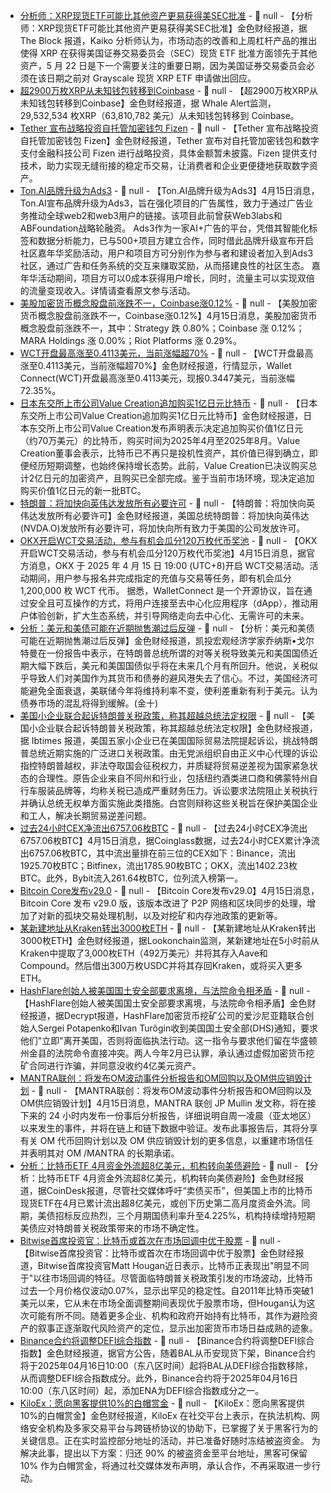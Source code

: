 - [分析师：XRP现货ETF可能比其他资产更易获得美SEC批准]() - 📰 null - 【分析师：XRP现货ETF可能比其他资产更易获得美SEC批准】金色财经报道，据 The Block 报道，Kaiko 分析师认为，市场动态的改善和上周杠杆产品的推出使得 XRP 在获得美国证券交易委员会（SEC）现货 ETF 批准方面领先于其他资产，5 月 22 日是下一个需要关注的重要日期，因为美国证券交易委员会必须在该日期之前对 Grayscale 现货 XRP ETF 申请做出回应。
- [超2900万枚XRP从未知钱包转移到Coinbase]() - 📰 null - 【超2900万枚XRP从未知钱包转移到Coinbase】金色财经报道，据 Whale Alert监测，29,532,534 枚XRP（63,810,782 美元）从未知钱包转移到 Coinbase。
- [Tether 宣布战略投资自托管加密钱包 Fizen]() - 📰 null - 【Tether 宣布战略投资自托管加密钱包 Fizen】金色财经报道，Tether 宣布对自托管加密钱包和数字支付金融科技公司 Fizen 进行战略投资，具体金额暂未披露。Fizen 提供支付技术，助力实现无缝衔接的稳定币交易，让消费者和企业更便捷地获取数字资产。
- [Ton.AI品牌升级为Ads3](https://ads3.ai/web/carnival) - 📰 null - 【Ton.AI品牌升级为Ads3】4月15日消息，Ton.AI宣布品牌升级为Ads3，旨在强化项目的广告属性，致力于通过广告业务推动全球web2和web3用户的链接。该项目此前曾获Web3labs和ABFoundation战略轮融资。 
Ads3作为一家AI+广告的平台，凭借其智能化标签和数据分析能力，已与500+项目方建立合作，同时借此品牌升级宣布开启社区嘉年华奖励活动，用户和项目方可分别作为参与者和建设者加入到Ads3社区，通过广告和任务系统的交互来赚取奖励，从而搭建良性的社区生态。 
嘉年华活动期间，项目方可以0成本获得用户增长，同时，流量主可以实现双倍的流量变现收入。详情请查看原文参与活动。
- [美股加密货币概念股盘前涨跌不一，Coinbase涨0.12%]() - 📰 null - 【美股加密货币概念股盘前涨跌不一，Coinbase涨0.12%】4月15日消息，美股加密货币概念股盘前涨跌不一，其中：Strategy 跌 0.80%；Coinbase 涨 0.12%；MARA Holdings 涨 0.00%；Riot Platforms 涨 0.29%。
- [WCT开盘最高涨至0.4113美元，当前涨幅超70%]() - 📰 null - 【WCT开盘最高涨至0.4113美元，当前涨幅超70%】金色财经报道，行情显示，Wallet Connect(WCT)开盘最高涨至0.4113美元，现报0.3447美元，当前涨幅72.35%。
- [日本东交所上市公司Value Creation追加购买1亿日元比特币](https://x.com/pete_rizzo_/status/1912098666560495729) - 📰 null - 【日本东交所上市公司Value Creation追加购买1亿日元比特币】金色财经报道，日本东交所上市公司Value Creation发布声明表示决定追加购买价值1亿日元（约70万美元）的比特币，购买时间为2025年4月至2025年8月。Value Creation董事会表示，比特币已不再只是投机性资产，其价值已得到确立，即便经历短期调整，也始终保持增长态势。此前，Value Creation已决议购买总计2亿日元的加密资产，且购买已全部完成。鉴于当前市场环境，现决定追加购买价值1亿日元的新一批BTC。
- [特朗普：将加快向英伟达发放所有必要许可]() - 📰 null - 【特朗普：将加快向英伟达发放所有必要许可】金色财经报道，美国总统特朗普：将加快向英伟达(NVDA.O)发放所有必要许可，将加快向所有致力于美国的公司发放许可。
- [OKX开启WCT交易活动，参与有机会瓜分120万枚代币奖池]() - 📰 null - 【OKX开启WCT交易活动，参与有机会瓜分120万枚代币奖池】4月15日消息，据官方消息，OKX 于 2025 年 4 月 15 日 19:00 (UTC+8)开启 WCT交易活动。活动期间，用户参与报名并完成指定的充值与交易等任务，即有机会瓜分 1,200,000 枚 WCT 代币。 
据悉，WalletConnect 是一个开源协议，旨在通过安全且可互操作的方式，将用户连接至去中心化应用程序（dApp），推动用户体验创新，扩大生态系统，并引导网络走向去中心化、无需许可的未来。
- [分析：美元和美债可能在近期抛售潮过后反弹]() - 📰 null - 【分析：美元和美债可能在近期抛售潮过后反弹】金色财经报道，凯投宏观经济学家乔纳斯•戈尔特曼在一份报告中表示，在特朗普总统所谓的对等关税导致美元和美国国债近期大幅下跌后，美元和美国国债似乎将在未来几个月有所回升。他说，关税似乎导致人们对美国作为其货币和债券的避风港失去了信心。不过，美国经济可能避免全面衰退，美联储今年将维持利率不变，使利差重新有利于美元。认为债券市场的混乱将得到缓解。(金十)
- [美国小企业联合起诉特朗普关税政策，称其超越总统法定权限]() - 📰 null - 【美国小企业联合起诉特朗普关税政策，称其超越总统法定权限】金色财经报道，据 Ibtimes 报道，美国五家小企业已在美国国际贸易法院提起诉讼，挑战特朗普总统近期实施的广泛进口关税政策。由无党派组织自由正义中心代理的诉讼指控特朗普越权，非法夺取国会征税权力，并质疑将贸易逆差视为国家紧急状态的合理性。原告企业来自不同州和行业，包括纽约酒类进口商和佛蒙特州自行车服装品牌等，均称关税已造成严重财务压力。诉讼要求法院阻止关税执行并确认总统无权单方面实施此类措施。白宫则辩称这些关税旨在保护美国企业和工人，解决长期贸易逆差问题。
- [过去24小时CEX净流出6757.06枚BTC]() - 📰 null - 【过去24小时CEX净流出6757.06枚BTC】4月15日消息，据Coinglass数据，过去24小时CEX累计净流出6757.06枚BTC，其中流出量排在前三位的CEX如下：Binance，流出1925.70枚BTC；Bitfinex，流出1785.90枚BTC；OKX，流出1402.23枚BTC。此外，Bybit流入261.64枚BTC，位列流入榜第一。
- [Bitcoin Core发布v29.0]() - 📰 null - 【Bitcoin Core发布v29.0】4月15日消息，Bitcoin Core 发布 v29.0 版，该版本改进了 P2P 网络和区块同步的处理，增加了对新的孤块交易处理机制，以及对挖矿和内存池政策的更新等。
- [某新建地址从Kraken转出3000枚ETH]() - 📰 null - 【某新建地址从Kraken转出3000枚ETH】金色财经报道，据Lookonchain监测，某新建地址在5小时前从Kraken中提取了3,000枚ETH（492万美元）并将其存入Aave和Compound。然后借出300万枚USDC并将其存回Kraken，或将买入更多ETH。
- [HashFlare创始人被美国国土安全部要求离境，与法院命令相矛盾](https://decrypt.co/314818/hashflare-ponzi-duo-ordered-to-leave-us-by-dhs-despite-court-order-to-stay) - 📰 null - 【HashFlare创始人被美国国土安全部要求离境，与法院命令相矛盾】金色财经报道，据Decrypt报道，HashFlare加密货币挖矿公司的爱沙尼亚籍联合创始人Sergei Potapenko和Ivan Turõgin收到美国国土安全部(DHS)通知，要求他们"立即"离开美国，否则将面临执法行动。这一指令与要求他们留在华盛顿州金县的法院命令直接冲突。两人今年2月已认罪，承认通过虚假加密货币挖矿合同进行诈骗，并同意没收约4亿美元资产。
- [MANTRA联创：将发布OM波动事件分析报告和OM回购以及OM供应销毁计划]() - 📰 null - 【MANTRA联创：将发布OM波动事件分析报告和OM回购以及OM供应销毁计划】4月15日消息，MANTRA 联创 JP Mullin 发文称，将在接下来的 24 小时内发布一份事后分析报告，详细说明自周一凌晨（亚太地区）以来发生的事件，并将在链上和链下数据中验证。发布此事报告后，其将分享有关 OM 代币回购计划以及 OM 供应销毁计划的更多信息，以重建市场信任并表明其对 OM /MANTRA 的长期承诺。
- [分析：比特币ETF 4月资金外流超8亿美元，机构转向美债避险]() - 📰 null - 【分析：比特币ETF 4月资金外流超8亿美元，机构转向美债避险】金色财经报道，据CoinDesk报道，尽管社交媒体呼吁“卖债买币”，但美国上市的比特币现货ETF在4月已累计流出超8亿美元，或创下历史第二高月度资金外流。同期，美债招标反应热烈，三个月期国债利率升至4.225%，机构持续增持短期美债应对特朗普关税政策带来的市场不确定性。
- [Bitwise首席投资官：比特币或首次在市场回调中优于股票]() - 📰 null - 【Bitwise首席投资官：比特币或首次在市场回调中优于股票】金色财经报道，Bitwise首席投资官Matt Hougan近日表示，比特币正表现出"明显不同于"以往市场回调的特征。尽管面临特朗普关税政策引发的市场波动，比特币过去一个月价格仅波动0.07%，显示出罕见的稳定性。自2011年比特币突破1美元以来，它从未在市场全面调整期间表现优于股票市场，但Hougan认为这次可能有所不同。随着更多企业、机构和政府开始持有比特币，其作为避险资产的叙事正逐渐取代风险资产的定位，显示出加密货币市场日益成熟的迹象。
- [Binance合约将调整DEFI综合指数]() - 📰 null - 【Binance合约将调整DEFI综合指数】金色财经报道，据官方公告，随着BAL从币安现货下架，Binance合约将于2025年04月16日10:00（东八区时间）起将BAL从DEFI综合指数移除，从而调整DEFI综合指数成分。此外，Binance合约将于2025年04月16日10:00（东八区时间）起，添加ENA为DEFI综合指数成分之一。
- [KiloEx：愿向黑客提供10%的白帽赏金](https://x.com/KiloEx_perp/status/1912080346063282651) - 📰 null - 【KiloEx：愿向黑客提供10%的白帽赏金】金色财经报道，KiloEx 在社交平台上表示，在执法机构、网络安全机构及多家交易平台与跨链桥协议的协助下，已掌握了关于黑客行为的关键信息。正在实时监控部分地址的活动，并已准备好随时冻结被盗资金。 
为解决此事，提出以下方案：归还 90% 的被盗资金至平台地址，黑客可保留 10% 作为白帽赏金，将通过社交媒体发布声明，承认合作，不再采取进一步行动。
